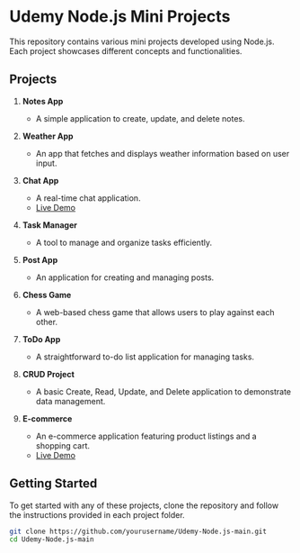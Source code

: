 # Udemy Node.js Mini Projects

This repository contains various mini projects developed using Node.js. Each project showcases different concepts and functionalities.

## Projects

1. **Notes App**
   - A simple application to create, update, and delete notes.

2. **Weather App**
   - An app that fetches and displays weather information based on user input.

3. **Chat App**
   - A real-time chat application. 
   - [Live Demo](https://chatapp-sx3p.onrender.com/)

4. **Task Manager**
   - A tool to manage and organize tasks efficiently.

5. **Post App**
   - An application for creating and managing posts.

6. **Chess Game**
   - A web-based chess game that allows users to play against each other.

7. **ToDo App**
   - A straightforward to-do list application for managing tasks.

8. **CRUD Project**
   - A basic Create, Read, Update, and Delete application to demonstrate data management.

9. **E-commerce**
   - An e-commerce application featuring product listings and a shopping cart.
   - [Live Demo](https://ecommerce-dc0o.onrender.com/)

## Getting Started

To get started with any of these projects, clone the repository and follow the instructions provided in each project folder.

```bash
git clone https://github.com/yourusername/Udemy-Node.js-main.git
cd Udemy-Node.js-main
